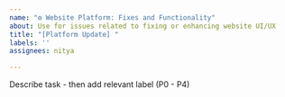 ```yaml
---
name: "⚙️ Website Platform: Fixes and Functionality"
about: Use for issues related to fixing or enhancing website UI/UX
title: "[Platform Update] "
labels: ''
assignees: nitya

---
```


Describe task - then add relevant label (P0 - P4)
